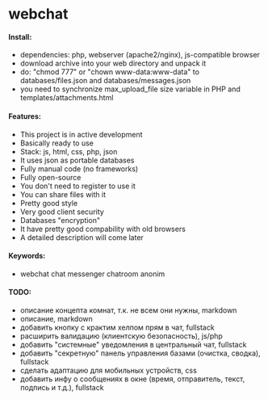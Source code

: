 # webchat

#### Install:

- dependencies: php, webserver (apache2/nginx), js-compatible browser
- download archive into your web directory and unpack it
- do: "chmod 777" or "chown www-data:www-data" to databases/files.json and databases/messages.json
- you need to synchronize max_upload_file size variable in PHP and templates/attachments.html

#### Features:

- This project is in active development
- Basically ready to use
- Stack: js, html, css, php, json
- It uses json as portable databases
- Fully manual code (no frameworks)
- Fully open-source
- You don't need to register to use it
- You can share files with it
- Pretty good style
- Very good client security
- Databases "encryption"
- It have pretty good compability with old browsers
- A detailed description will come later

#### Keywords:

- webchat chat messenger chatroom anonim

#### TODO:

- описание концепта комнат, т.к. не всем они нужны, markdown
- описание, markdown
- добавить кнопку с крактим хелпом прям в чат, fullstack
- расширить валидацию (клиентскую безопасность), js/php
- добавить "системные" уведомления в центральный чат, fullstack
- добавить "секретную" панель управления базами (очистка, сводка), fullstack
- сделать адаптацию для мобильных устройств, css
- добавить инфу о сообщениях в окне (время, отправитель, текст, подпись и т.д.), fullstack
